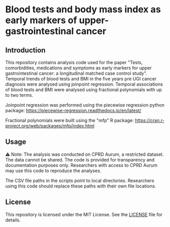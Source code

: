# Blood tests and body mass index as early markers of upper-gastrointestinal cancer

## Introduction
This repository contains analysis code used for the paper "Tests, comorbidities, medications and symptoms as early markers for upper gastrointestinal cancer: a longitudinal matched case control study". Temporal trends of blood tests and BMI in the five years pre UGI cancer diagnosis were analysed using joinpoint regression. Temporal associations of blood tests and BMI were analysed using fractional polynomials with up to two terms.

Joinpoint regression was performed using the piecewise regression python package: https://piecewise-regression.readthedocs.io/en/latest/  

Fractional polynomials were built using the "mfp" R package: https://cran.r-project.org/web/packages/mfp/index.html

## Usage
⚠️ Note: The analysis was conducted on CPRD Aurum, a restricted dataset. The data cannot be shared.
The code is provided for transparency and documentation purposes only. 
Researchers with access to CPRD Aurum may use this code to reproduce the analyses.

The CSV file paths in the scripts point to local directories. 
Researchers using this code should replace these paths with their own file locations. 

## License

This repository is licensed under the MIT License. See the [LICENSE](LICENSE) file for details.

